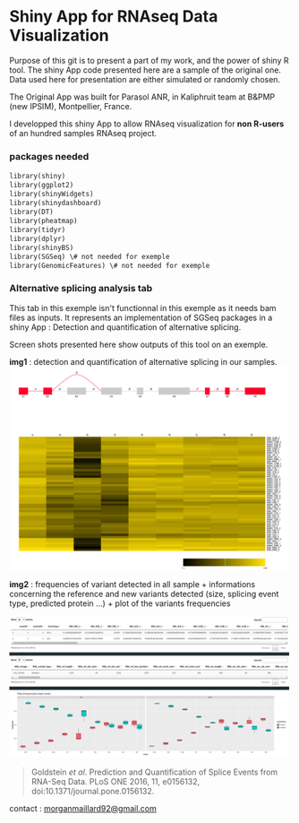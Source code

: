 # Shiny App for RNAseq Data Visualization

Purpose of this git is to present a part of my work, and the power of shiny R tool.
The shiny App code presented here are a sample of the original one. Data used here for presentation are either simulated or randomly chosen.


The Original App was built for Parasol ANR, in Kaliphruit team at B&PMP (new IPSIM), Montpellier, France.
 
I developped this shiny App to allow RNAseq visualization for **non R-users** of an hundred samples RNAseq project. 



### packages needed 


```
library(shiny)
library(ggplot2)
library(shinyWidgets)
library(shinydashboard)
library(DT)
library(pheatmap)
library(tidyr)
library(dplyr)
library(shinyBS)
library(SGSeq) \# not needed for exemple
library(GenomicFeatures) \# not needed for exemple
```


### Alternative splicing analysis tab

This tab in this exemple isn't functionnal in this exemple as it needs bam files as inputs. 
It represents an implementation of SGSeq packages in a shiny App : Detection and quantification of alternative splicing.

Screen shots presented here show outputs of this tool on an exemple.

**img1** : detection and quantification of alternative splicing in our samples. 
<img src="/img/Screen1_SGSTab.png" width="500">

**img2** : frequencies of variant detected in all sample + informations concerning the reference and new variants detected (size, splicing event type, predicted protein ...) + plot of the variants frequencies

<img src="/img/Screen2_SGSTab.png" width="500">


> Goldstein *et al*. Prediction and Quantification of Splice Events from RNA-Seq Data. PLoS ONE 2016, 11, e0156132, doi:10.1371/journal.pone.0156132.


contact : morganmaillard92@gmail.com

